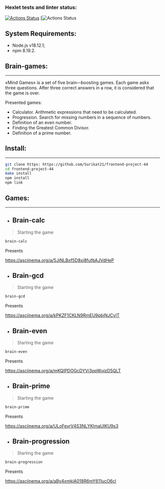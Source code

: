 ### Hexlet tests and linter status:
[![Actions Status](https://github.com/Surikat21/frontend-project-44/workflows/hexlet-check/badge.svg)](https://github.com/Surikat21/frontend-project-44/actions)
[![Actions Status](https://codeclimate.com/github/Surikat21/frontend-project-44)


## System Requirements:
- Node.js v18.12.1;
- npm 8.19.2.

## Brain-games:
---
«Mind Games» is a set of five brain—boosting games. Each game asks three questions. After three correct answers in a row, it is considered that the game is over.

Presented games:
- Calculator. Arithmetic expressions that need to be calculated.
- Progression. Search for missing numbers in a sequence of numbers.
- Definition of an even number.
- Finding the Greatest Common Divisor.
- Definition of a prime number.

## Install:
---
```sh
git clone https: https://github.com/Surikat21/frontend-project-44
cd frontend-project-44
make install
npm install
npm link
```

## Games:
---
- ## Brain-calc
> Starting the game
```sh
brain-calc
```
Presents

https://asciinema.org/a/5JiNLBxf5D8xj8fufbAJVdHeP

- ## Brain-gcd
> Starting the game
```sh
brain-gcd
```
Presents

https://asciinema.org/a/kPKZF1CKLN9RmEU9pbjNJCyIT

- ## Brain-even
> Starting the game
```sh
brain-even
```
Presents

https://asciinema.org/a/mKQlPDOGcDYVi3ppWujzD5QLT

- ## Brain-prime
> Starting the game
```sh
brain-prime
```
Presents

https://asciinema.org/a/ULoFeyrV4S3NLYKlmaUIKU9s3

- ## Brain-progression
> Starting the game
```sh
brain-progression
```
Presents

https://asciinema.org/a/aBy4xmkjA018R6mY611ucO6cl



